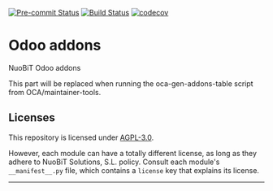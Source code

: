 
<!-- /!\ Non OCA Context : Set here the badge of your runbot / runboat instance. -->
[![Pre-commit Status](https://github.com/nuobit/odoo-addons/actions/workflows/pre-commit.yml/badge.svg?branch=16.0)](https://github.com/nuobit/odoo-addons/actions/workflows/pre-commit.yml?query=branch%3A16.0)
[![Build Status](https://github.com/nuobit/odoo-addons/actions/workflows/test.yml/badge.svg?branch=16.0)](https://github.com/nuobit/odoo-addons/actions/workflows/test.yml?query=branch%3A16.0)
[![codecov](https://codecov.io/gh/nuobit/odoo-addons/branch/16.0/graph/badge.svg)](https://codecov.io/gh/nuobit/odoo-addons)
<!-- /!\ Non OCA Context : Set here the badge of your translation instance. -->

<!-- /!\ do not modify above this line -->

# Odoo addons

NuoBiT Odoo addons

<!-- /!\ do not modify below this line -->

<!-- prettier-ignore-start -->

[//]: # (addons)

This part will be replaced when running the oca-gen-addons-table script from OCA/maintainer-tools.

[//]: # (end addons)

<!-- prettier-ignore-end -->

## Licenses

This repository is licensed under [AGPL-3.0](LICENSE).

However, each module can have a totally different license, as long as they adhere to NuoBiT Solutions, S.L.
policy. Consult each module's `__manifest__.py` file, which contains a `license` key
that explains its license.

----
<!-- /!\ Non OCA Context : Set here the full description of your organization. -->

